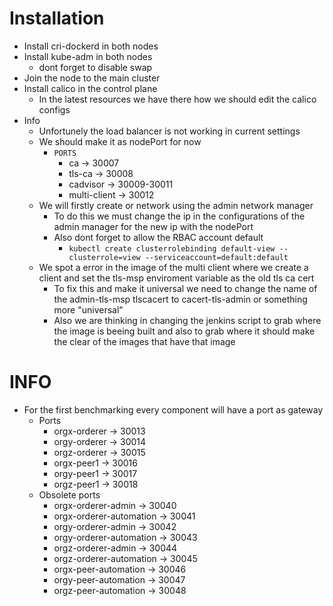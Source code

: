 # Installation
- Install cri-dockerd in both nodes
- Install kube-adm in both nodes
  - dont forget to disable swap
- Join the node to the main cluster
- Install calico in the control plane
    - In the latest resources we have there how we should edit the calico configs
- Info
  - Unfortunely the load balancer is not working in current settings
  - We should make it as nodePort for now
    - `PORTS`
      - ca -> 30007
      - tls-ca -> 30008
      - cadvisor -> 30009-30011
      - multi-client -> 30012
  - We will firstly create or network using the admin network manager
    - To do this we must change the ip in the configurations of the admin manager for the new ip with the nodePort
    - Also dont forget to allow the RBAC account default
      - `kubectl create clusterrolebinding default-view --clusterrole=view --serviceaccount=default:default`
  - We spot a error in the image of the multi client where we create a client and set the tls-msp enviroment variable as the old tls ca cert
    - To fix this and make it universal we need to change the name of the admin-tls-msp tlscacert to cacert-tls-admin or something more "universal"
    - Also we are thinking in changing the jenkins script to grab where the image is beeing built and also to grab where it should make the clear of the images that have that image
# INFO
- For the first benchmarking every component will have a port as gateway
  - Ports
    - orgx-orderer -> 30013
    - orgy-orderer -> 30014
    - orgz-orderer -> 30015
    - orgx-peer1 -> 30016
    - orgy-peer1 -> 30017
    - orgz-peer1 -> 30018
  - Obsolete ports
    - orgx-orderer-admin -> 30040
    - orgx-orderer-automation -> 30041
    - orgy-orderer-admin -> 30042
    - orgy-orderer-automation -> 30043
    - orgz-orderer-admin -> 30044
    - orgz-orderer-automation -> 30045
    - orgx-peer-automation -> 30046
    - orgy-peer-automation -> 30047
    - orgz-peer-automation -> 30048